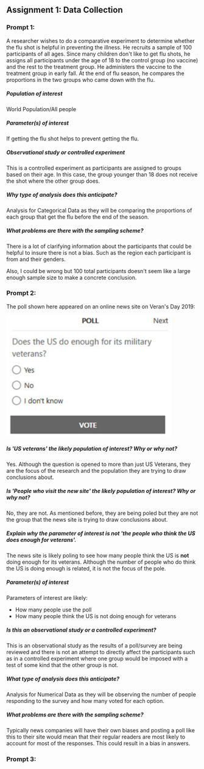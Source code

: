 ## Assignment 1: Data Collection

### Prompt 1:

A researcher wishes to do a comparative experiment to determine whether the flu shot is helpful in preventing the illness. He recruits a sample of 100 participants of all ages. Since many children don't like to get flu shots, he assigns all participants under the age of 18 to the control group (no vaccine) and the rest to the treatment group. He administers the vaccine to the treatment group in early fall. At the end of flu season, he compares the proportions in the two groups who came down with the flu.

##### Population of interest

World Population/All people

##### Parameter(s) of interest

If getting the flu shot helps to prevent getting the flu.

##### Observational study or controlled experiment

This is a controlled experiment as participants are assigned to groups based on their age. In this case, the group younger than 18 does not receive the shot where the other group does.

##### Why type of analysis does this anticipate?

Analysis for Categorical Data as they will be comparing the proportions of each group that get the flu before the end of the season.

##### What problems are there with the sampling scheme?

There is a lot of clarifying information about the participants that could be helpful to insure there is not a bias. Such as the region each participant is from and their genders.

Also, I could be wrong but 100 total participants doesn't seem like a large enough sample size to make a concrete conclusion.

### Prompt 2:

The poll shown here appeared on an online news site on Veran's Day 2019:

![Poll](../assets/img/assignment1-1.png)

##### Is 'US veterans' the likely population of interest? Why or why not?

Yes. Although the question is opened to more than just US Veterans, they are the focus of the research and the population they are trying to draw conclusions about.

##### Is 'People who visit the new site' the likely population of interest? Why or why not?

No, they are not. As mentioned before, they are being poled but they are not the group that the news site is trying to draw conclusions about.

##### Explain why the parameter of interest is not 'the people who think the US does enough for veterans'.

The news site is likely poling to see how many people think the US is **not** doing enough for its veterans. Although the number of people who do think the US is doing enough is related, it is not the focus of the pole.

##### Parameter(s) of interest

Parameters of interest are likely:
* How many people use the poll
* How many people think the US is not doing enough for veterans

##### Is this an observational study or a controlled experiment?

This is an observational study as the results of a poll/survey are being reviewed and there is not an attempt to directly affect the participants such as in a controlled experiment where one group would be imposed with a test of some kind that the other group is not.

##### What type of analysis does this anticipate?

Analysis for Numerical Data as they will be observing the number of people responding to the survey and how many voted for each option.

##### What problems are there with the sampling scheme?

Typically news companies will have their own biases and posting a poll like this to their site would mean that their regular readers are most likely to account for most of the responses. This could result in a bias in answers.


### Prompt 3:
